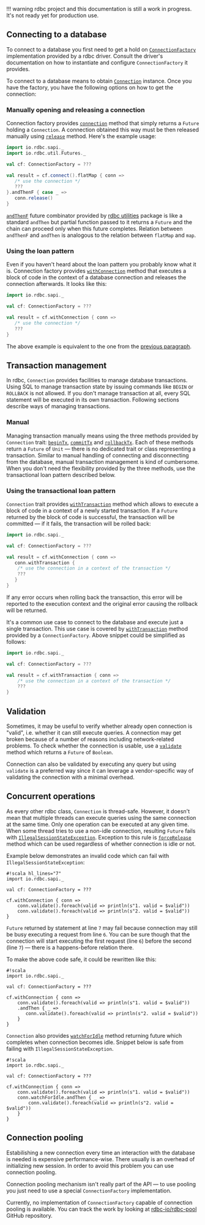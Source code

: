 <!---
 ! Copyright 2016-2017 Krzysztof Pado
 !
 ! Licensed under the Apache License, Version 2.0 (the "License");
 ! you may not use this file except in compliance with the License.
 ! You may obtain a copy of the License at
 !
 !     http://www.apache.org/licenses/LICENSE-2.0
 !
 ! Unless required by applicable law or agreed to in writing, software
 ! distributed under the License is distributed on an "AS IS" BASIS,
 ! WITHOUT WARRANTIES OR CONDITIONS OF ANY KIND, either express or implied.
 ! See the License for the specific language governing permissions and
 ! limitations under the License. 
 -->
!!! warning
    rdbc project and this documentation is still a work in progress.
    It's not ready yet for production use.

## Connecting to a database

To connect to a database you first need to get a hold on [`ConnectionFactory`]()
implementation provided by a rdbc driver. Consult the driver's documentation on how to
instantiate and configure `ConnectionFactory` it provides. 

To connect to a database means to obtain [`Connection`]() instance. Once you have
the factory, you have the following options on how to get the connection:

### Manually opening and releasing a connection

Connection factory provides [`connection`]() method that simply returns a `Future`
holding a `Connection`. A connection obtained this way must be then released
manually using [`release`]() method. Here's the example usage:

```scala
import io.rdbc.sapi._
import io.rdbc.util.Futures._

val cf: ConnectionFactory = ???

val result = cf.connect().flatMap { conn =>
   /* use the connection */
   ???
}.andThenF { case _ =>
   conn.release()
}
```
[`andThenF`]() future combinator provided by [rdbc utilities](utilities.md) package
is like a standard `andThen` but partial function passed to it returns a `Future` and
the chain can proceed only when this future completes. Relation between
`andThenF` and `andThen` is analogous to the relation between `flatMap` and `map`.

### Using the loan pattern

Even if you haven't heard about the loan pattern you probably know what it is.
Connection factory provides [`withConnection`]() method that executes a block
of code in the context of a database connection and releases the connection
afterwards. It looks like this:

```scala
import io.rdbc.sapi._

val cf: ConnectionFactory = ???

val result = cf.withConnection { conn =>
   /* use the connection */
   ???
}
```

The above example is equivalent to the one from the
[previous paragraph](connection.md#manually-opening-and-releasing-a-connection).

## Transaction management

In rdbc, `Connection` provides facilities to manage database transactions. Using SQL
to manage transaction state by issuing commands like `BEGIN` or `ROLLBACK` is
not allowed. If you don't manage transaction at all, every SQL statement will
be executed in its own transaction. Following sections describe ways of managing
transactions.

### Manual

Managing transaction manually means using the three methods provided by `Connection`
trait: [`beginTx`](), [`commitTx`]() and [`rollbackTx`](). Each of these methods
return a `Future` of `Unit` &mdash; there is no dedicated trait or class representing
a transaction. Similar to manual handling of connecting and disconnecting from
the database, manual transaction management is kind of cumbersome. When you
don't need the flexibility provided by the three methods, use the transactional
loan pattern described below.

### Using the transactional loan pattern

`Connection` trait provides [`withTransaction`]() method which allows to execute
a block of code in a context of a newly started transaction. If a `Future` returned
by the block of code is successful, the transaction will be committed &mdash; if
it fails, the transaction will be rolled back:

```scala
import io.rdbc.sapi._

val cf: ConnectionFactory = ???

val result = cf.withConnection { conn =>
   conn.withTransaction {
    /* use the connection in a context of the transaction */
    ???
   }
}
```

If any error occurs when rolling back the transaction, this error will be reported
to the execution context and the original error causing the rollback will be returned.

It's a common use case to connect to the database and execute just a single
transaction. This use case is covered by [`withTransaction`]() method
provided by a `ConnectionFactory`. Above snippet could be simplified as follows:

```scala
import io.rdbc.sapi._

val cf: ConnectionFactory = ???

val result = cf.withTransaction { conn =>
    /* use the connection in a context of the transaction */
    ???
}
```

## Validation

Sometimes, it may be useful to verify whether already open connection is "valid",
i.e. whether it can still execute queries. A connection may get broken because of
a number of reasons including network-related problems. To check whether the connection
is usable, use a [`validate`]() method which returns a `Future` of `Boolean`.

Connection can also be validated by executing any query but using `validate` is
a preferred way since it can leverage a vendor-specific way of validating the
connection with a minimal overhead.

## Concurrent operations

As every other rdbc class, `Connection` is thread-safe. However, it doesn't mean
that multiple threads can execute queries using the same connection at the same
time. Only one operation can be executed at any given time. When some thread tries
to use a non-idle connection, resulting `Future` fails with
[`IllegalSessionStateException`]().
Exception to this rule is 
[`forceRelease`]()
method which can be used regardless of whether connection is idle or not.

Example below demonstrates an invalid code which can fail with `IllegalSessionStateException`:
```
#!scala hl_lines="7"
import io.rdbc.sapi._

val cf: ConnectionFactory = ???

cf.withConnection { conn =>
    conn.validate().foreach(valid => println(s"1. valid = $valid"))
    conn.validate().foreach(valid => println(s"2. valid = $valid"))
}
```

`Future` returned by statement at line `7` may fail because connection may still
be busy executing a request from line `6`. You can be sure though that the connection
will start executing the first request (line `6`) before the second (line `7`)
&mdash; there is a happens-before relation there.

To make the above code safe, it could be rewritten like this:

```
#!scala
import io.rdbc.sapi._

val cf: ConnectionFactory = ???

cf.withConnection { conn =>
    conn.validate().foreach(valid => println(s"1. valid = $valid"))
    .andThen { _ =>
       conn.validate().foreach(valid => println(s"2. valid = $valid"))
    }
}
```

`Connection` also provides [`watchForIdle`]() method returning future which
completes when connection becomes idle. Snippet below is safe from failing
with `IllegalSessionStateException`.

```
#!scala
import io.rdbc.sapi._

val cf: ConnectionFactory = ???

cf.withConnection { conn =>
    conn.validate().foreach(valid => println(s"1. valid = $valid"))
    conn.watchForIdle.andThen { _ =>
        conn.validate().foreach(valid => println(s"2. valid = $valid"))
    }
}
```

## Connection pooling

Estabilishing a new connection every time an interaction with the database is needed
is expensive performance-wise. There usually is an overhead of initializing
new session. In order to avoid this problem you can use connection pooling.

Connection pooling mechanism isn't really part of the API &mdash; to use pooling
you just need to use a special `ConnectionFactory` implementation.

Currently, no implementation of `ConnectionFactory` capable of connection pooling
is available. You can track the work by looking at
[rdbc-io/rdbc-pool](https://github.com/rdbc-io/rdbc-pool)
GitHub repository.
